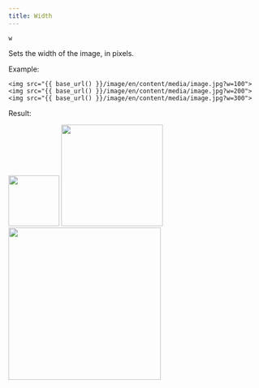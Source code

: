```yaml
---
title: Width
---
```


`w`

Sets the width of the image, in pixels.

Example:

```twig
<img src="{{ base_url() }}/image/en/content/media/image.jpg?w=100">
<img src="{{ base_url() }}/image/en/content/media/image.jpg?w=200">
<img src="{{ base_url() }}/image/en/content/media/image.jpg?w=300">
```

Result:

<img width="100" src="[base_url]/image/en/content/media/image.jpg?q=70&w=100&dpr=2">
<img width="200" src="[base_url]/image/en/content/media/image.jpg?q=70&w=200&dpr=2">
<img width="300" src="[base_url]/image/en/content/media/image.jpg?q=70&w=300&dpr=2">
